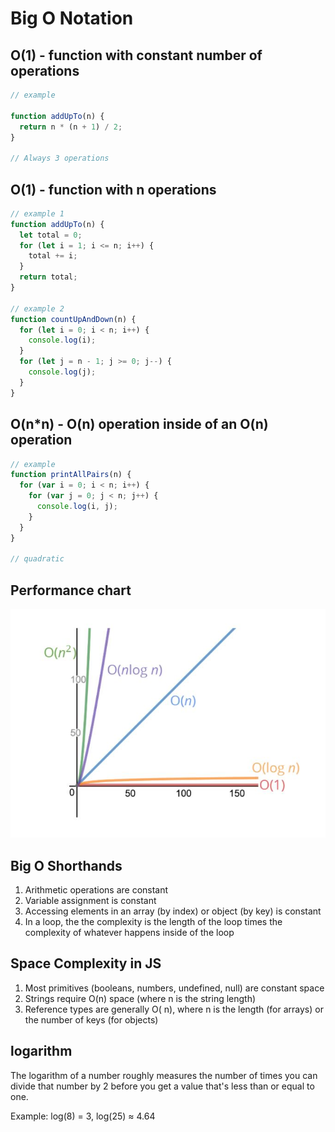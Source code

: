 # Big O Notation

## O(1) - function with constant number of operations

```javascript
// example

function addUpTo(n) {
  return n * (n + 1) / 2;
}

// Always 3 operations
```

## O(1) - function with **n** operations

```javascript
// example 1
function addUpTo(n) {
  let total = 0;
  for (let i = 1; i <= n; i++) {
    total += i;
  }
  return total;
}

// example 2
function countUpAndDown(n) {
  for (let i = 0; i < n; i++) {
    console.log(i);
  }
  for (let j = n - 1; j >= 0; j--) {
    console.log(j);
  }
}

```

## O(n*n) - O(n) operation inside of an O(n) operation

```javascript
// example
function printAllPairs(n) {
  for (var i = 0; i < n; i++) {
    for (var j = 0; j < n; j++) {
      console.log(i, j);
    }
  }
}

// quadratic

```

## Performance chart

![alt text](/algorithms/big_o_notation/img/o_notation_chart.jpg "Performance")

## Big O Shorthands

1. Arithmetic operations are constant
2. Variable assignment is constant
3. Accessing elements in an array (by index) or object (by key) is constant
4. In a loop, the the complexity is the length of the loop times the complexity of whatever happens inside of the loop

## Space Complexity in JS

1. Most primitives (booleans, numbers, undefined, null) are constant space
2. Strings require O(n) space (where n is the string length)
3. Reference types are generally O( n), where n is the length (for arrays) or the number of keys (for objects)

## logarithm

The logarithm of a number roughly measures the number of times you can divide that number by 2 before you get a value that's less than or equal to one.

Example: log(8) = 3, log(25) ≈ 4.64
